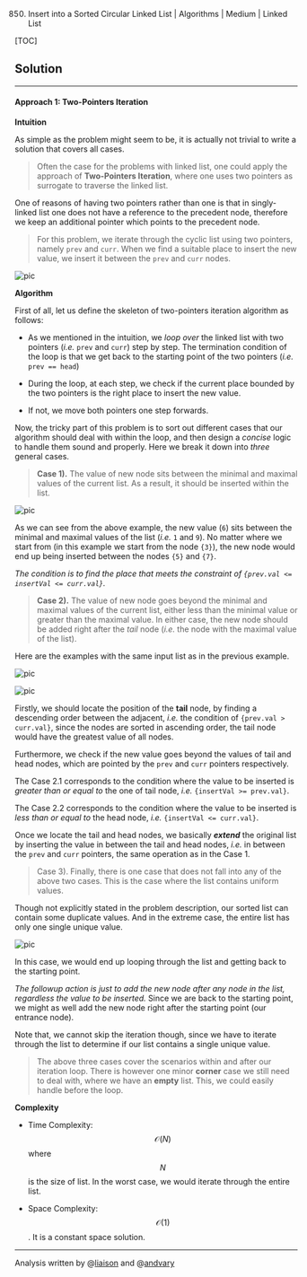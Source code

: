 850. Insert into a Sorted Circular Linked List | Algorithms | Medium | Linked List

[TOC]

## Solution

---
#### Approach 1: Two-Pointers Iteration

**Intuition**

As simple as the problem might seem to be, it is actually not trivial to write a solution that covers all cases. 

>Often the case for the problems with linked list, one could apply the approach of **Two-Pointers Iteration**, where one uses two pointers as surrogate to traverse the linked list.

One of reasons of having two pointers rather than one is that in singly-linked list one does not have a reference to the precedent node, therefore we keep an additional pointer which points to the precedent node.

>For this problem, we iterate through the cyclic list using two pointers, namely `prev` and `curr`. When we find a suitable place to insert the new value, we insert it between the `prev` and `curr` nodes. 

![pic](../Figures/708/708_two_pointers.png)


**Algorithm**

First of all, let us define the skeleton of two-pointers iteration algorithm as follows:

- As we mentioned in the intuition, we *loop over* the linked list with two pointers (_i.e._ `prev` and `curr`) step by step. The termination condition of the loop is that we get back to the starting point of the two pointers (_i.e._ `prev == head`) 

- During the loop, at each step, we check if the current place bounded by the two pointers is the right place to insert the new value.

- If not, we move both pointers one step forwards.

Now, the tricky part of this problem is to sort out different cases that our algorithm should deal with within the loop, and then design a *concise* logic to handle them sound and properly. Here we break it down into _three_ general cases.

>**Case 1).** The value of new node sits between the minimal and maximal values of the current list. As a result, it should be inserted within the list.

![pic](../Figures/708/708_case_1.png)

As we can see from the above example, the new value (`6`) sits between the minimal and maximal values of the list (_i.e._ `1` and `9`). No matter where we start from (in this example we start from the node `{3}`), the new node would end up being inserted between the nodes `{5}` and `{7}`.

_The condition is to find the place that meets the constraint of `{prev.val <= insertVal <= curr.val}`._

>**Case 2).** The value of new node goes beyond the minimal and maximal values of the current list, either less than the minimal value or greater than the maximal value. In either case, the new node should be added right after the _tail_ node (_i.e._ the node with the maximal value of the list).

Here are the examples with the same input list as in the previous example.

![pic](../Figures/708/708_case_2_1.png)

![pic](../Figures/708/708_case_2_2.png)

Firstly, we should locate the position of the **tail** node, by finding a descending order between the adjacent, _i.e._ the condition of `{prev.val > curr.val}`, since the nodes are sorted in ascending order, the tail node would have the greatest value of all nodes.

Furthermore, we check if the new value goes beyond the values of tail and head nodes, which are pointed by the `prev` and `curr` pointers respectively.

The Case 2.1 corresponds to the condition where the value to be inserted is _greater than or equal to_ the one of tail node, _i.e._ `{insertVal >= prev.val}`.

The Case 2.2 corresponds to the condition where the value to be inserted is _less than or equal to_ the head node, _i.e._ `{insertVal <= curr.val}`. 

Once we locate the tail and head nodes, we basically **_extend_** the original list by inserting the value in between the tail and head nodes, _i.e._ in between the `prev` and `curr` pointers, the same operation as in the Case 1.

>Case 3). Finally, there is one case that does not fall into any of the above two cases. This is the case where the list contains uniform values.

Though not explicitly stated in the problem description, our sorted list can contain some duplicate values. And in the extreme case, the entire list has only one single unique value.

![pic](../Figures/708/708_case_3.png)

In this case, we would end up looping through the list and getting back to the starting point.

_The followup action is just to add the new node after any node in the list, regardless the value to be inserted._ Since we are back to the starting point, we might as well add the new node right after the starting point (our entrance node).

Note that, we cannot skip the iteration though, since we have to iterate through the list to determine if our list contains a single unique value.

>The above three cases cover the scenarios within and after our iteration loop. There is however one minor **corner** case we still need to deal with, where we have an **empty** list. This, we could easily handle before the loop.




**Complexity**

- Time Complexity: $$\mathcal{O}(N)$$ where $$N$$ is the size of list. In the worst case, we would iterate through the entire list.

- Space Complexity: $$\mathcal{O}(1)$$. It is a constant space solution.



---

Analysis written by @[liaison](https://leetcode.com/liaison/) and @[andvary](https://leetcode.com/andvary/)

